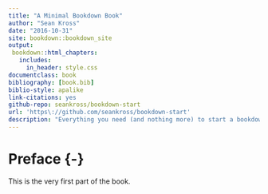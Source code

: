 ```yaml
--- 
title: "A Minimal Bookdown Book"
author: "Sean Kross"
date: "2016-10-31"
site: bookdown::bookdown_site
output:
 bookdown::html_chapters:
   includes:
     in_header: style.css
documentclass: book
bibliography: [book.bib]
biblio-style: apalike
link-citations: yes
github-repo: seankross/bookdown-start
url: 'https\://github.com/seankross/bookdown-start'
description: "Everything you need (and nothing more) to start a bookdown book."
---
```


# Preface {-}

This is the very first part of the book.
